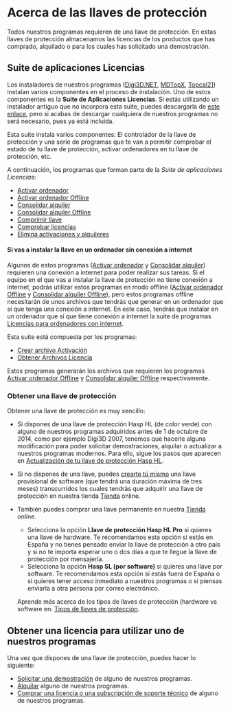 # Acerca de las llaves de protección

Todos nuestros programas requieren de una llave de protección. En estas llaves de protección almacenamos las licencias de los productos que has comprado, alquilado o para los cuales has solicitado una demostración.

## Suite de aplicaciones Licencias

Los instaladores de nuestros programas ([Digi3D.NET](https://www.digi21.net/Digi3D/Download), [MDTopX](https://www.digi21.net/MDTop/Download),  [Topcal21](https://www.digi21.net/Topcal21/Download)) instalan varios componentes en el proceso de instalación. Uno de estos componentes es la **Suite de Aplicaciones Licencias**. Si estás utilizando un instalador antiguo que no incorpora esta suite, puedes descargarla de [este enlace](http://digi21.blob.core.windows.net/download/SetupSuiteLicencias_es-ES.exe), pero si acabas de descargar cualquiera de nuestros programas no será necesario, pues ya está incluida.

Esta suite instala varios componentes: El controlador de la llave de protección y una serie de programas que te van a permitir comprobar el estado de tu llave de protección, activar ordenadores en tu llave de protección, etc.

A continuación, los programas que forman parte de la _Suite de aplicaciones Licencias_:

* [Activar ordenador](programas-relacionados-con-licencias-y-llaves-de-proteccion/activar-ordenador.md)
* [Activar ordenador Offline](programas-relacionados-con-licencias-y-llaves-de-proteccion/activar-ordenador-offline/)
* [Consolidar alquiler](programas-relacionados-con-licencias-y-llaves-de-proteccion/consolidar-alquiler.md)
* [Consolidar alquiler Offline](programas-relacionados-con-licencias-y-llaves-de-proteccion/consolidar-alquiler-offline/)
* [Comprimir llave](programas-relacionados-con-licencias-y-llaves-de-proteccion/elimina-activaciones-alquileres/comprimir-llave.md)
* [Comprobar licencias](programas-relacionados-con-licencias-y-llaves-de-proteccion/comprobar-licencias.md)
* [Elimina activaciones y alquileres](programas-relacionados-con-licencias-y-llaves-de-proteccion/elimina-activaciones-alquileres/)

#### Si vas a instalar la llave en un ordenador sin conexión a internet

Algunos de estos programas ([Activar ordenador](programas-relacionados-con-licencias-y-llaves-de-proteccion/activar-ordenador.md) y [Consolidar alquiler](programas-relacionados-con-licencias-y-llaves-de-proteccion/consolidar-alquiler.md)) requieren una conexión a internet para poder realizar sus tareas. Si el equipo en el que vas a instalar la llave de protección no tiene conexión a internet, podrás utilizar estos programas en modo offline ([Activar ordenador Offline](programas-relacionados-con-licencias-y-llaves-de-proteccion/activar-ordenador-offline/) y [Consolidar alquiler Offline](programas-relacionados-con-licencias-y-llaves-de-proteccion/consolidar-alquiler-offline/)), pero estos programas offline necesitarán de unos archivos que tendrás que generar en un ordenador que sí que tenga una conexión a internet. En este caso, tendrás que instalar en un ordenador que sí que tiene conexión a internet la suite de programas [Licencias para ordenadores con internet](http://digi21.blob.core.windows.net/download/SetupSuiteLicenciasOnline_es-ES.exe).

Esta suite está compuesta por los programas:

* [Crear archivo Activación](programas-relacionados-con-licencias-y-llaves-de-proteccion/activar-ordenador-offline/untitled-1-2.md)
* [Obtener Archivos Licencia](programas-relacionados-con-licencias-y-llaves-de-proteccion/consolidar-alquiler-offline/obtener-archivos-licencia.md) 

Estos programas generarán los archivos que requieren los programas [Activar ordenador Offline](programas-relacionados-con-licencias-y-llaves-de-proteccion/activar-ordenador-offline/) y [Consolidar alquiler Offline](programas-relacionados-con-licencias-y-llaves-de-proteccion/consolidar-alquiler-offline/) respectivamente.

### Obtener una llave de protección

Obtener una llave de protección es muy sencillo:

* Si dispones de una llave de protección Hasp HL (de color verde) con alguno de nuestros programas adquiridos antes de 1 de octubre de 2014, como por ejemplo Digi3D 2007, tenemos que hacerle alguna modificación para poder solicitar demostraciones, alquilar o actualizar a nuestros programas modernos. Para ello, sigue los pasos que aparecen en [Actualización de tu llave de protección Hasp HL](obtener-una-llave-de-proteccion/actualizando-tu-llave-de-proteccion/actualizando-llave-hasp-hl/).
* Si no dispones de una llave, puedes [crearte tú mismo](obtener-una-llave-de-proteccion/creando-llave-provisional.md) una llave provisional de software (que tendrá una duración máxima de tres meses) transcurridos los cuales tendrás que adquirir una llave de protección en nuestra tienda [Tienda](https://www.digi21.net/Tienda/Compra) online.
*   También puedes comprar una llave permanente en nuestra [Tienda](https://www.digi21.net/Tienda/Compra) online.

    * Selecciona la opción **Llave de protección Hasp HL Pro** si quieres una llave de hardware. Te recomendamos esta opción si estás en España y no tienes pensado enviar la llave de protección a otro país y si no te importa esperar uno o dos días a que te llegue la llave de protección por mensajería.
    * Selecciona la opción **Hasp SL (por software)** si quieres una llave por software. Te recomendamos esta opción si estás fuera de España o si quieres tener acceso inmediato a nuestros programas o si piensas enviarla a otra persona por correo electrónico.

    Aprende más acerca de los tipos de llaves de protección (hardware vs software en: [Tipos de llaves de protección](tipos-de-llaves-proteccion.md).    

## Obtener una licencia para utilizar uno de nuestros programas

Una vez que dispones de una llave de protección, puedes hacer lo siguiente:

* [Solicitar una demostración](demostraciones.md) de alguno de nuestros programas.
* [Alquilar](alquileres.md) alguno de nuestros programas.
* [Comprar una licencia o una subscripción de soporte técnico](compras-subscripciones-soporte-tecnico.md) de alguno de nuestros programas. 
